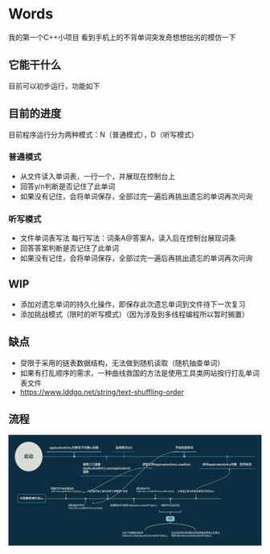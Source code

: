 # Words
我的第一个C++小项目
看到手机上的不背单词突发奇想想拙劣的模仿一下
## 它能干什么
目前可以初步运行，功能如下
## 目前的进度
目前程序运行分为两种模式：N（普通模式），D（听写模式）
### 普通模式
- 从文件读入单词表，一行一个，并展现在控制台上
- 回答y/n判断是否记住了此单词
- 如果没有记住，会将单词保存，全部过完一遍后再挑出遗忘的单词再次问询
### 听写模式
- 文件单词表写法 每行写法：词条A@答案A，读入后在控制台展现词条
- 回答答案判断是否记住了此单词
- 如果没有记住，会将单词保存，全部过完一遍后再挑出遗忘的单词再次问询
## WIP
- 添加对遗忘单词的持久化操作，即保存此次遗忘单词到文件待下一次复习
- 添加挑战模式（限时的听写模式）（因为涉及到多线程编程所以暂时搁置）
## 缺点
- 受限于采用的链表数据结构，无法做到随机读取（随机抽查单词）
- 如果有打乱顺序的需求，一种曲线救国的方法是使用工具类网站按行打乱单词表文件
- https://www.lddgo.net/string/text-shuffling-order
## 流程
![image](https://github.com/FxMarkBrown/simpleWordsManagement/blob/master/Flowchart.jpg)
